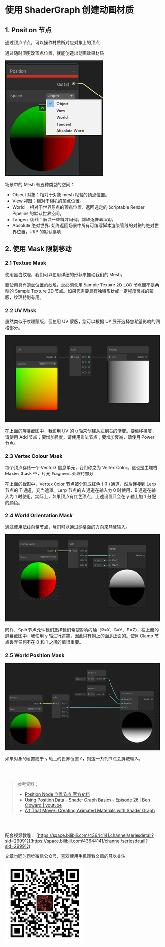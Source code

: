 # 使用 ShaderGraph 创建动画材质

## 1. Position 节点

通过顶点节点，可以操作材质所对应对象上的顶点

通过随时间更改顶点位置，就能创造出动画效果材质

![](../imgs/sg_position.png)

场景中的 Mesh 有五种类型的空间：

- Object 对象：相对于对象 mesh 枢轴的顶点位置。
- View 视图：相对于相机的顶点位置。
- World ：相对于世界原点的顶点位置。返回选定的 Scriptable Render Pipeline 的默认世界空间。
- Tangent 切线：解决一些特殊用例，例如逐像素照明。
- Absolute 绝对世界: 始终返回场景中所有可编写脚本渲染管线的对象的绝对世界位置，URP 的默认选项

## 2. 使用 Mask 限制移动

### 2.1 Texture Mask

使用黑白纹理，我们可以使用详细的形状来推动我们的 Mesh。

要使用具有顶点位置的纹理，您必须使用 Sample Texture 2D LOD 节点而不是典型的 Sample Texture 2D 节点。如果您需要具有独特形状或一定程度衰减的蒙版，纹理特别有用。

### 2.2 UV Mask

虽然类似于纹理蒙版，但使用 UV 蒙版，您可以根据 UV 展开选择您希望影响的网格部分。

![](../imgs/UVMask.png)

在上面的屏幕截图中，我使用 UV 的 u 轴来创建从左到右的渐变。要偏移梯度，请使用 Add 节点；要增加强度，请使用乘法节点；要增加衰减，请使用 Power 节点。

### 2.3 Vertex Colour Mask

每个顶点存储一个 Vector3 信息单元，我们称之为 Vertex Color。这也是主堆栈 Master Stack 中，片元 Fragment 处理的部分

在上面的截图中，Vertex Color 节点被分割成红色 ( R ) 通道，然后连接到 Lerp 节点的 T 通道，充当遮罩。Lerp 节点的 A 通道在输入为 0 时使用，B 通道在输入为 1 时使用。实际上，如果顶点有红色顶点，上述设置只会在 y 轴上加 1 分配的颜色。

### 2.4 World Orientation Mask

通过使用法线向量节点，我们可以通过网格面的方向来屏蔽输入。

![](../imgs/WorldOrientationMask.jfif)

同样，Split 节点允许我们选择我们希望影响的轴（R=X，G=Y，B=Z）。在上面的屏幕截图中，我使用 y 轴进行遮罩，因此只有朝上的面是正面的。使用 Clamp 节点丢弃任何不在 0 和 1 之间的值很重要。

### 2.5 World Position Mask

![](../imgs/WorldPositionMask.png)

如果对象的位置高于 y 轴上的世界位置 0，则这一系列节点会屏蔽输入。

</br>
</hr>
</br>

> 参考资料：
>
> - [Position Node 位置节点 官方文档](https://docs.unity3d.com/Packages/com.unity.shadergraph@14.0/manual/Position-Node.html)
> - [Using Position Data - Shader Graph Basics - Episode 26 | Ben Cloward |
>   youtube](https://www.youtube.com/watch?v=Rm4ubzc-6Q4)
> - [Art That Moves: Creating Animated Materials with Shader Graph](https://blog.unity.com/technology/art-that-moves-creating-animated-materials-with-shader-graph)

</br>
</hr>
</br>

配套视频教程：
[https://space.bilibili.com/43644141/channel/seriesdetail?sid=299912](https://space.bilibili.com/43644141/channel/seriesdetail?sid=299912)

文章也同时同步微信公众号，喜欢使用手机观看文章的可以关注

![](../imgs/微信公众号二维码.jpg)

